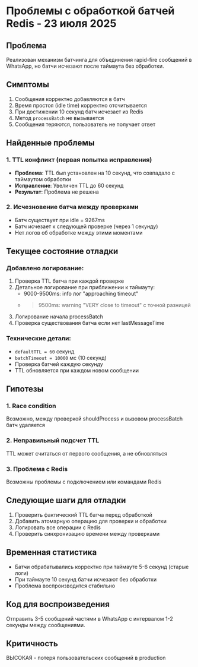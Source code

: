 # Проблемы с обработкой батчей Redis - 23 июля 2025

## Проблема
Реализован механизм батчинга для объединения rapid-fire сообщений в WhatsApp, но батчи исчезают после таймаута без обработки.

## Симптомы
1. Сообщения корректно добавляются в батч
2. Время простоя (idle time) корректно отсчитывается
3. При достижении 10 секунд батч исчезает из Redis
4. Метод `processBatch` не вызывается
5. Сообщения теряются, пользователь не получает ответ

## Найденные проблемы

### 1. TTL конфликт (первая попытка исправления)
- **Проблема**: TTL был установлен на 10 секунд, что совпадало с таймаутом обработки
- **Исправление**: Увеличен TTL до 60 секунд
- **Результат**: Проблема не решена

### 2. Исчезновение батча между проверками
- Батч существует при idle = 9267ms
- Батч исчезает к следующей проверке (через 1 секунду)
- Нет логов об обработке между этими моментами

## Текущее состояние отладки

### Добавлено логирование:
1. Проверка TTL батча при каждой проверке
2. Детальное логирование при приближении к таймауту:
   - 9000-9500ms: info лог "approaching timeout"
   - >9500ms: warning "VERY close to timeout" с точной разницей
3. Логирование начала processBatch
4. Проверка существования батча если нет lastMessageTime

### Технические детали:
- `defaultTTL = 60` секунд
- `batchTimeout = 10000` мс (10 секунд)
- Проверка батчей каждую секунду
- TTL обновляется при каждом новом сообщении

## Гипотезы

### 1. Race condition
Возможно, между проверкой shouldProcess и вызовом processBatch батч удаляется

### 2. Неправильный подсчет TTL
TTL может считаться от первого сообщения, а не обновляться

### 3. Проблема с Redis
Возможны проблемы с подключением или командами Redis

## Следующие шаги для отладки

1. Проверить фактический TTL батча перед обработкой
2. Добавить атомарную операцию для проверки и обработки
3. Логировать все операции с Redis
4. Проверить синхронизацию времени между проверками

## Временная статистика
- Батчи обрабатывались корректно при таймауте 5-6 секунд (старые логи)
- При таймауте 10 секунд батчи исчезают без обработки
- Проблема воспроизводится стабильно

## Код для воспроизведения
Отправить 3-5 сообщений частями в WhatsApp с интервалом 1-2 секунды между сообщениями.

## Критичность
ВЫСОКАЯ - потеря пользовательских сообщений в production